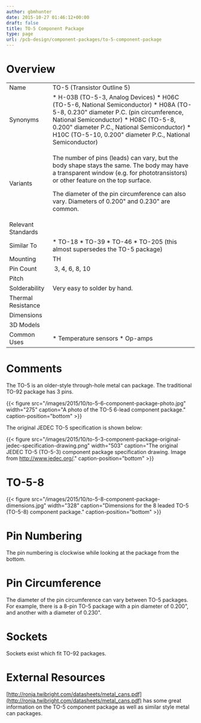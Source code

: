 ```yaml
---
author: gbmhunter
date: 2015-10-27 01:46:12+00:00
draft: false
title: TO-5 Component Package
type: page
url: /pcb-design/component-packages/to-5-component-package
---
```


# Overview

<table ><tbody ><tr >
<td style="width: 100px;" >Name
</td>
<td >TO-5 (Transistor Outline 5)
</td></tr><tr >
<td >Synonyms
</td>
<td >  * H-03B (TO-5-3, Analog Devices)  * H06C (TO-5-6, National Semiconductor)  * H08A (TO-5-8, 0.230" diameter P.C. (pin circumference, National Semiconductor)  * H08C (TO-5-8, 0.200" diameter P.C., National Semiconductor)  * H10C (TO-5-10, 0.200" diameter P.C., National Semiconductor)
</td></tr><tr >
<td >Variants
</td>
<td >

The number of pins (leads) can vary, but the body shape stays the same. The body may have a transparent window (e.g. for phototransistors) or other feature on the top surface.

The diameter of the pin circumference can also vary. Diameters of 0.200" and 0.230" are common.

</td></tr><tr >
<td >Relevant Standards
</td>
<td > 
</td></tr><tr >
<td >Similar To
</td>
<td >  * TO-18  * TO-39  * TO-46  * TO-205 (this almost supersedes the TO-5 package)
</td></tr><tr >
<td >Mounting
</td>
<td >TH
</td></tr><tr >
<td >Pin Count
</td>
<td > 3, 4, 6, 8, 10
</td></tr><tr >
<td >Pitch
</td>
<td > 
</td></tr><tr >
<td >Solderability
</td>
<td >Very easy to solder by hand.
</td></tr><tr >
<td >Thermal Resistance
</td>
<td > 
</td></tr><tr >
<td >Dimensions
</td>
<td > 
</td></tr><tr >
<td >3D Models
</td>
<td > 
</td></tr><tr >
<td >Common Uses
</td>
<td >  * Temperature sensors  * Op-amps
</td></tr></tbody></table>

# Comments

The TO-5 is an older-style through-hole metal can package. The traditional TO-92 package has 3 pins.

{{< figure src="/images/2015/10/to-5-6-component-package-photo.jpg" width="275" caption="A photo of the TO-5 6-lead component package." caption-position="bottom" >}}

The original JEDEC TO-5 specification is shown below:

{{< figure src="/images/2015/10/to-5-3-component-package-original-jedec-specification-drawing.png" width="503" caption="The original JEDEC TO-5 (TO-5-3) component package specification drawing. Image from http://www.jedec.org/." caption-position="bottom" >}}

# TO-5-8

{{< figure src="/images/2015/10/to-5-8-component-package-dimensions.jpg" width="328" caption="Dimensions for the 8 leaded TO-5 (TO-5-8) component package." caption-position="bottom" >}}

# Pin Numbering

The pin numbering is clockwise while looking at the package from the bottom.

# Pin Circumference

The diameter of the pin circumference can vary between TO-5 packages. For example, there is a 8-pin TO-5 package with a pin diameter of 0.200", and another with a diameter of 0.230".

# Sockets

Sockets exist which fit TO-92 packages.

# External Resources

[http://ronja.twibright.com/datasheets/metal_cans.pdf](http://ronja.twibright.com/datasheets/metal_cans.pdf) has some great information on the TO-5 component package as well as similar style metal can packages.
